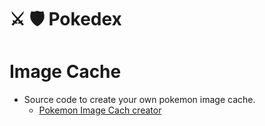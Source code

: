 #  ⚔️ 🛡 Pokedex




# Image Cache
- Source code to create your own pokemon image cache. 
    - [Pokemon Image Cach creator](https://github.com/hectorsvill/QuotesDictionaryCreator/blob/master/Sources/QuotesDictionaryCreator/PokemonBucket.swift)

